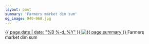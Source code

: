 ```yaml
---
layout: post
summary: 'Farmers market dim sum'
og_image: 940-960.jpg
---
```


<p>
 <time>
  <a href="/940">
   {{ page.date | date: "%B %-d, %Y" }}
  </a>
 </time>
 <a href="/940">
  <img alt="{{ page.summary }}" sizes="(min-width: 700px) 50vw, calc(100vw - 2rem)" src="{{ site.assets_url }}/940-480.jpg" srcset="{{ site.assets_url }}/940-240.jpg 240w, {{ site.assets_url }}/940-480.jpg 480w, {{ site.assets_url }}/940-720.jpg 720w, {{ site.assets_url }}/940-960.jpg 960w"/>
 </a>
 <span>
  Farmers market dim sum
 </span>
</p>
